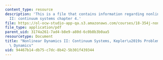 ```yaml
---
content_type: resource
description: 'This is a file that contains information regarding nonlinear dynamics
  II: continuum systems chapter 4.'
file: https://ol-ocw-studio-app-qa.s3.amazonaws.com/courses/18-354j-nonlinear-dynamics-ii-continuum-systems-spring-2015/94467b14db75c7dc8b425b301f439344_MIT18_354JS15_Ch4.pdf
file_type: application/pdf
parent_uid: 3174a261-7ad4-b8e9-a80d-6c0b8b3b0aa5
resourcetype: Document
title: "Nonlinear Dynamics II: Continuum Systems, Kepler\u2019s Problem And Hamiltonian\
  \ Dynamics"
uid: 94467b14-db75-c7dc-8b42-5b301f439344
---
```

